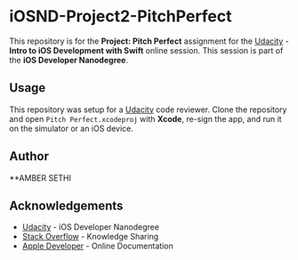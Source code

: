 # iOSND-Project2-PitchPerfect

This repository is for the **Project: Pitch Perfect** assignment for the [Udacity](https://www.udacity.com/) - **Intro to iOS Development with Swift** online session.  This session is part of the **iOS Developer Nanodegree**.

## Usage

This repository was setup for a [Udacity](https://www.udacity.com/) code reviewer.  Clone the repository and open `Pitch Perfect.xcodeproj` with **Xcode**, re-sign the app, and run it on the simulator or an iOS device.

## Author

**AMBER SETHI

## Acknowledgements

* [Udacity](https://www.udacity.com/) - iOS Developer Nanodegree
* [Stack Overflow](https://stackoverflow.com/) - Knowledge Sharing
* [Apple Developer](https://developer.apple.com/) - Online Documentation
